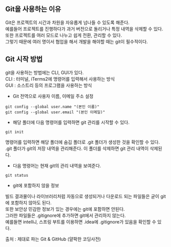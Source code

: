 ## Git을 사용하는 이유

Git은 프로젝트의 시간과 차원을 자유롭게 넘나들 수 있도록 해준다.  
예를들어 프로젝트를 진행하다가 과거 버전으로 돌리거나 특정 내역을 삭제할 수 있다.  
또한 프로젝트를 여러 모드로 나누고 쉽게 전환, 관리할 수 있다.  
그렇기 때문에 여러 명이서 협업을 해서 개발을 해야할 때는 git이 필수적이다.   

## Git 시작 방법 

git을 사용하는 방법에는 CLI, GUI가 있다.  
CLI : 터미널, iTerms2에 명령어를 입력해서 사용하는 방식  
GUI : 소스트리 등의 프로그램을 사용하는 방식  

* Git 전역으로 사용자 이름, 이메일 주소 설정
```
git config --global user.name "(본인 이름)"
git config --global user.email "(본인 이메일)"
```
* 해당 폴더에 다음 명령어를 입력하면 git 관리를 시작할 수 있다.  
```
git init
```
명령어를 입력하면 해당 폴더에 숨김 폴더로 .git 폴더가 생성한 것을 확인할 수 있다.  
.git 폴더가 git의 저장 내역을 관리해준다. 이 폴더를 삭제하면 git 관리 내역이 삭제된다.  

* 다음 명령어는 현재 git의 관리 내역을 보여준다.
```
git status
```
* git에 포함하지 않을 정보

빌드 결과물이나 라이브러리처럼 자동으로 생성되거나 다운로드 되는 파일들은 굳이 git에 포함하지 않아도 된다.  
또한 보안상 민감한 정보가 있는 경우에는 git에 포함하면 안된다.  
그러한 파일들은 .gitignore에 추가하면 git에서 관리하지 않는다.   
예를들면 intelliJ, 스프링 부트를 이용하면 .idea에 .gitignore가 있음을 확인할 수 있다.  

출처 : 제대로 파는 Git & GitHub (얄팍한 코딩사전)

